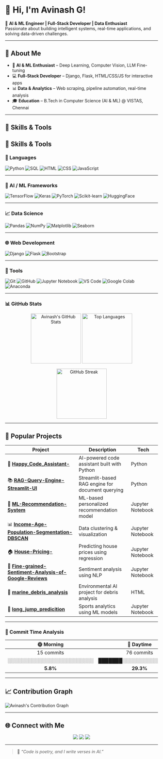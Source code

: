 # 👋 Hi, I'm Avinash G!

🚀 **AI & ML Engineer | Full-Stack Developer | Data Enthusiast**  
Passionate about building intelligent systems, real-time applications, and solving data-driven challenges.

---

## 🧠 About Me
- 🤖 **AI & ML Enthusiast** – Deep Learning, Computer Vision, LLM Fine-tuning  
- 💻 **Full-Stack Developer** – Django, Flask, HTML/CSS/JS for interactive apps  
- 📊 **Data & Analytics** – Web scraping, pipeline automation, real-time analysis  
- 🎓 **Education** – B.Tech in Computer Science (AI & ML) @ VISTAS, Chennai  

---

## 🔧 Skills & Tools

## 🔧 Skills & Tools

### 💬 Languages
![Python](https://img.shields.io/badge/Python-3776AB?style=for-the-badge&logo=python&logoColor=white)
![SQL](https://img.shields.io/badge/SQL-336791?style=for-the-badge&logo=postgresql&logoColor=white)
![HTML](https://img.shields.io/badge/HTML5-E34F26?style=for-the-badge&logo=html5&logoColor=white)
![CSS](https://img.shields.io/badge/CSS3-1572B6?style=for-the-badge&logo=css3&logoColor=white)
![JavaScript](https://img.shields.io/badge/JavaScript-F7DF1E?style=for-the-badge&logo=javascript&logoColor=black)

---

### 🤖 AI / ML Frameworks
![TensorFlow](https://img.shields.io/badge/TensorFlow-FF6F00?style=for-the-badge&logo=tensorflow&logoColor=white)
![Keras](https://img.shields.io/badge/Keras-D00000?style=for-the-badge&logo=keras&logoColor=white)
![PyTorch](https://img.shields.io/badge/PyTorch-EE4C2C?style=for-the-badge&logo=pytorch&logoColor=white)
![Scikit-learn](https://img.shields.io/badge/Scikit--learn-F7931E?style=for-the-badge&logo=scikitlearn&logoColor=white)
![HuggingFace](https://img.shields.io/badge/HuggingFace-FFD21E?style=for-the-badge&logo=huggingface&logoColor=black)

---

### 📈 Data Science
![Pandas](https://img.shields.io/badge/Pandas-150458?style=for-the-badge&logo=pandas&logoColor=white)
![NumPy](https://img.shields.io/badge/NumPy-013243?style=for-the-badge&logo=numpy&logoColor=white)
![Matplotlib](https://img.shields.io/badge/Matplotlib-11557C?style=for-the-badge&logo=plotly&logoColor=white)
![Seaborn](https://img.shields.io/badge/Seaborn-0099CC?style=for-the-badge&logoColor=white)

---

### 🌐 Web Development
![Django](https://img.shields.io/badge/Django-092E20?style=for-the-badge&logo=django&logoColor=white)
![Flask](https://img.shields.io/badge/Flask-000000?style=for-the-badge&logo=flask&logoColor=white)
![Bootstrap](https://img.shields.io/badge/Bootstrap-7952B3?style=for-the-badge&logo=bootstrap&logoColor=white)

---

### 🧰 Tools
![Git](https://img.shields.io/badge/Git-F05032?style=for-the-badge&logo=git&logoColor=white)
![GitHub](https://img.shields.io/badge/GitHub-181717?style=for-the-badge&logo=github&logoColor=white)
![Jupyter Notebook](https://img.shields.io/badge/Jupyter-F37626?style=for-the-badge&logo=jupyter&logoColor=white)
![VS Code](https://img.shields.io/badge/VS%20Code-0078D4?style=for-the-badge&logo=visualstudiocode&logoColor=white)
![Google Colab](https://img.shields.io/badge/Google%20Colab-F9AB00?style=for-the-badge&logo=googlecolab&logoColor=white)
![Anaconda](https://img.shields.io/badge/Anaconda-44A833?st)


---

### 📊 GitHub Stats  

<p align="center">
  <img src="https://github-readme-stats.vercel.app/api?username=Avinashabilash&show_icons=true&theme=tokyonight&bg_color=0d1117&title_color=58a6ff&icon_color=79c0ff&text_color=c9d1d9" alt="Avinash's GitHub Stats" height="165px"/>
  <img src="https://github-readme-stats.vercel.app/api/top-langs/?username=Avinashabilash&layout=compact&theme=tokyonight&bg_color=0d1117&title_color=58a6ff&text_color=c9d1d9" alt="Top Languages" height="165px"/>
</p>

<p align="center">
  <img src="https://streak-stats.demolab.com?user=Avinashabilash&theme=tokyonight&hide_border=true&background=0d1117&ring=58a6ff&fire=79c0ff&currStreakLabel=79c0ff" alt="GitHub Streak" height="165px"/>
</p>

---

## 🌟 Popular Projects

| Project | Description | Tech |
|----------|--------------|------|
| 🎯 **[Happy_Code_Assistant-](https://github.com/Avinashabilash/Happy_Code_Assistant-)** | AI-powered code assistant built with Python | Python |
| 📚 **[RAG-Query-Engine-Streamlit-UI](https://github.com/Avinashabilash/RAG-Query-Engine-Streamlit-UI)** | Streamlit-based RAG engine for document querying | Python |
| 🧠 **[ML-Recommendation-System](https://github.com/Avinashabilash/ML-Recommendation-System)** | ML-based personalized recommendation model | Jupyter Notebook |
| 📊 **[Income-Age-Population-Segmentation-DBSCAN](https://github.com/Avinashabilash/Income-Age-Population-Segmentation-DBSCAN)** | Data clustering & visualization | Jupyter Notebook |
| 🏠 **[House-Pricing-](https://github.com/Avinashabilash/House-Pricing-)** | Predicting house prices using regression | Jupyter Notebook |
| 🧩 **[Fine-grained-Sentiment-Analysis-of-Google-Reviews](https://github.com/Avinashabilash/Fine-grained-Sentiment-Analysis-of-Google-Reviews)** | Sentiment analysis using NLP | Jupyter Notebook |
| 🌊 **[marine_debris_analysis](https://github.com/Avinashabilash/marine_debris_analysis)** | Environmental AI project for debris analysis | HTML |
| 💪 **[long_jump_predicition](https://github.com/Avinashabilash/long_jump_predicition)** | Sports analytics using ML models | Jupyter Notebook |

---

### 🌅 Commit Time Analysis  

| 🌞 Morning | 🌇 Daytime | 🌆 Evening | 🌙 Night |
|:-----------:|:----------:|:----------:|:--------:|
| 15 commits | 76 commits | 89 commits | 79 commits |
| ░░░░░░░░░░░░░░░░░░░░░░░░░ | ███████░░░░░░░░░░░░░░░░░ | █████████░░░░░░░░░░░░░░░ | ████████░░░░░░░░░░░░░░░ |
| **5.8%** | **29.3%** | **34.4%** | **30.5%** |

---


## 📈 Contribution Graph

![Avinash's Contribution Graph](https://github-readme-activity-graph.vercel.app/graph?username=Avinashabilash&theme=tokyo-night&hide_border=true)

---

## 🌐 Connect with Me

<p align="center">
  <a href="mailto:avinashabilash614@gmail.com"><img src="https://img.shields.io/badge/Email-D14836?style=for-the-badge&logo=gmail&logoColor=white"></a>
  <a href="https://github.com/Avinashabilash"><img src="https://img.shields.io/badge/GitHub-181717?style=for-the-badge&logo=github&logoColor=white"></a>
  <a href="https://www.linkedin.com/in/avinashabilash"><img src="https://img.shields.io/badge/LinkedIn-0077B5?style=for-the-badge&logo=linkedin&logoColor=white"></a>
</p>

---

> 🧩 *“Code is poetry, and I write verses in AI.”*

